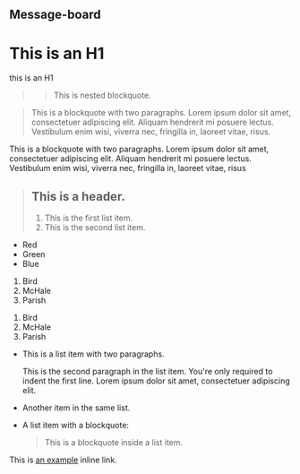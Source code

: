 ## Message-board

This is an H1
=============
this is an H1

> > This is nested blockquote.

> This is a blockquote with two paragraphs. Lorem ipsum dolor sit amet,
consectetuer adipiscing elit. Aliquam hendrerit mi posuere lectus.
Vestibulum enim wisi, viverra nec, fringilla in, laoreet vitae, risus.

This is a blockquote with two paragraphs. Lorem ipsum dolor sit amet,
consectetuer adipiscing elit. Aliquam hendrerit mi posuere lectus.
Vestibulum enim wisi, viverra nec, fringilla in, laoreet vitae, risus

> ## This is a header.
> 
> 1.   This is the first list item.
> 2.   This is the second list item.

*   Red
*   Green
*   Blue
1.  Bird
2.  McHale
3.  Parish

<ol>
<li>Bird</li>
<li>McHale</li>
<li>Parish</li>
</ol>

*   This is a list item with two paragraphs.

    This is the second paragraph in the list item. You're
only required to indent the first line. Lorem ipsum dolor
sit amet, consectetuer adipiscing elit.

*   Another item in the same list.


*   A list item with a blockquote:

    > This is a blockquote
    > inside a list item. 


<p>This is <a href="http://example.com/" title="Title">
an example</a> inline link.</p>

[foo]: http://example.com/  "Optional Title Here"
[foo]: http://example.com/  'Optional Title Here'
[foo]: http://example.com/  (Optional Title Here)
